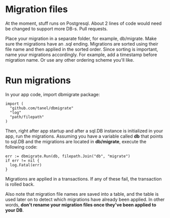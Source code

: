Migration files
===============
At the moment, stuff runs on Postgresql. About 2 lines of code would need be changed to support more DB-s. Pull requests.


Place your migration in a separate folder, for example, db/migrate.
Make sure the migrations have an .sql ending.
Migrations are sorted using their file name and then applied in the sorted order.
Since sorting is important, name your migrations accordingly. For example,
add a timestamp before migration name. Or use any other ordering scheme you'll like.

Run migrations
==============
In your app code, import dbmigrate package:
```golang
import (
  "github.com/tanel/dbmigrate"
  "log"
  "path/filepath"
)
```

Then, right after app startup and after a sql.DB instance is initialized in your app, 
run the migrations. Assuming you have a variable called **db** that points to sql.DB
and the migrations are located in **db/migrate**, execute the following code:

```golang
err := dbmigrate.Run(db, filepath.Join("db", "migrate")
if err != nil {
  log.Fatal(err)
}
```

Migrations are applied in a transactions. If any of these fail, the transaction is
rolled back. 

Also note that migration file names are saved into a table, and the table is used
later on to detect which migrations have already been applied. In other words,
**don't rename your migration files once they've been applied to your DB**.
